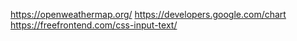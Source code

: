 https://openweathermap.org/
https://developers.google.com/chart
https://freefrontend.com/css-input-text/